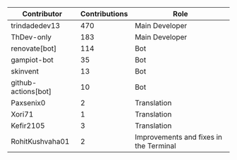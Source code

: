 | Contributor | Contributions | Role |
| ------------ | -------------- | ---- |
| trindadedev13 | 470 | Main Developer |
| ThDev-only | 183 | Main Developer |
| renovate[bot] | 114 | Bot |
| gampiot-bot | 35 | Bot |
| skinvent | 13 | Bot |
| github-actions[bot] | 10 | Bot |
| Paxsenix0 | 2 | Translation |
| Xori71 | 1 | Translation |
| Kefir2105 | 3 | Translation |
| RohitKushvaha01 | 2 | Improvements and fixes in the Terminal |
